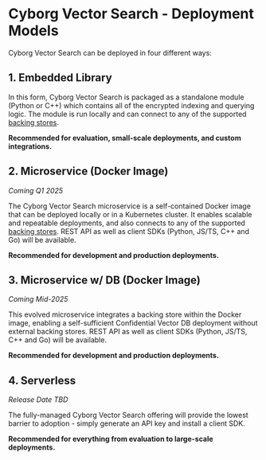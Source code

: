 # Cyborg Vector Search - Deployment Models

Cyborg Vector Search can be deployed in four different ways:

## 1. Embedded Library

In this form, Cyborg Vector Search is packaged as a standalone module (Python or C++) which contains all of the encrypted indexing and querying logic. The module is run locally and can connect to any of the supported [backing stores](backing-stores.md).

**Recommended for evaluation, small-scale deployments, and custom integrations.**

## 2. Microservice (Docker Image)

_Coming Q1 2025_

The Cyborg Vector Search microservice is a self-contained Docker image that can be deployed locally or in a Kubernetes cluster. It enables scalable and repeatable deployments, and also connects to any of the supported [backing stores](backing-stores.md). REST API as well as client SDKs (Python, JS/TS, C++ and Go) will be available.

**Recommended for development and production deployments.**

## 3. Microservice w/ DB (Docker Image)

_Coming Mid-2025_

This evolved microservice integrates a backing store within the Docker image, enabling a self-sufficient Confidential Vector DB deployment without external backing stores. REST API as well as client SDKs (Python, JS/TS, C++ and Go) will be available.

**Recommended for development and production deployments.**

## 4. Serverless

_Release Date TBD_

The fully-managed Cyborg Vector Search offering will provide the lowest barrier to adoption - simply generate an API key and install a client SDK.

**Recommended for everything from evaluation to large-scale deployments.**